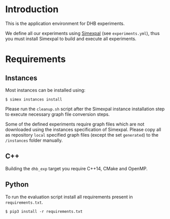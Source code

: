 # Introduction

This is the application environment for DHB experiments. 

We define all our experiments using
[Simexpal](https://github.com/hu-macsy/simexpal) (see `experiments.yml`), thus
you must install Simexpal to build and execute all experiments.

# Requirements

## Instances

Most instances can be installed using:

```shell
$ simex instances install
```

Please run the `cleanup.sh` script after the Simexpal instance installation step 
to execute necessary graph file conversion steps.  

Some of the defined experiments require graph files which are not downloaded
using the instances specification of Simexpal. Please copy all as repository
`local` specified graph files (except the set `generated`) to the `/instances`
folder manually. 

## C++

Building the `dhb_exp` target you require C++14, CMake and OpenMP.

## Python

To run the evaluation script install all requirements present in
`requirements.txt`. 

```shell
$ pip3 install -r requirements.txt
```
